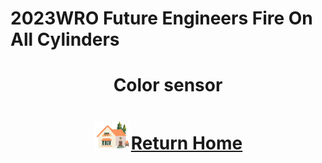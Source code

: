 2023WRO Future Engineers Fire On All Cylinders  
====
# <div align="center">Color sensor</div> 



# <div align="center">![HOME](../../other/img/Home.png)[Return Home](../../)</div>  

